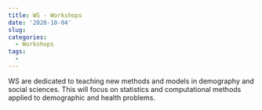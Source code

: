 ```yaml
---
title: WS - Workshops
date: '2020-10-04'
slug: 
categories: 
  - Workshops
tags:
  - 
---
```


WS are dedicated to teaching new methods and models in demography and social sciences. This will focus on statistics and computational methods applied to demographic and health problems.
